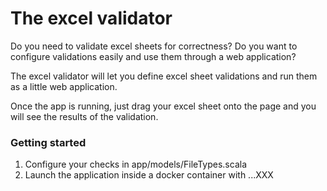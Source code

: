 # The excel validator

Do you need to validate excel sheets for correctness? Do you want to 
configure validations easily and use them through a web application?

The excel validator will let you define excel sheet validations and run them as a little web application.

Once the app is running, just drag your excel sheet onto the page and you will see the results of the validation.

### Getting started

1. Configure your checks in app/models/FileTypes.scala
2. Launch the application inside a docker container with ...XXX






